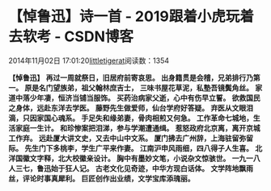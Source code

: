 
# 【悼鲁迅】诗一首 - 2019跟着小虎玩着去软考 - CSDN博客

2014年11月02日 17:01:20[littletigerat](https://me.csdn.net/littletigerat)阅读数：1354


**【悼鲁迅】**
**再过一周就祭日，旧居府前寄哀思。**
**出身籍贯是会稽，兄弟排行乃第一。**
**原是名门望族弟，祖父翰林庶吉士，**
**三味书屋花草泥，私塾吾镜鬓角丝。**
**家道中落少年凄，恒济当铺当服饰。**
**买药治病家父逝，心中有伤早立誓。**
**欲救国民之身体，远赴东洋去学医。**
**藤野先生做爱师，仙台学府好答疑。**
**弃医从文眼泪滴，只因家国心魂系。**
**手足失和缘弟妻，骨肉相煎又何急。**
**工作革命七城地，生活家庭一生计。**
**和珍惨案把泪涕，参与学潮遭通缉。**
**惹怒政府北京离，离开京城工作弃。**
**远赴厦大讲文史，又去中山中文系。**
**厦门拂去广州辞，上海驻留弥留际。**
**先生门下多桃李，学生广平来作妻。**
**江南沪申风雨细，四八得子人生喜。**
**北洋国徽文字释，北大校徽亲设计。**
**胸中有墨妙文笔，小说杂文惊骇世。**
**一九一八人三七，鲁迅始于狂人记。**
**古老文化见奇迹，中华方现白话体。**
**文学阵地飘雨丝，评论时事真犀利。**
**巨匠创作出业绩，文学宝库添瑰丽。**

